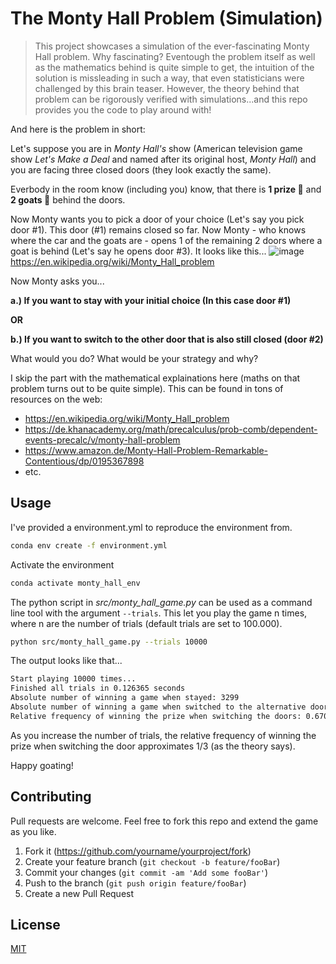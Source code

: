 The Monty Hall Problem (Simulation)
==============================

> This project showcases a simulation of the ever-fascinating Monty Hall problem. Why fascinating? Eventough the problem itself as well as the mathematics behind is quite simple to get, the intuition of the solution is missleading in such a way, that even statisticians were challenged by this brain teaser. However, the theory behind that problem can be rigorously verified with simulations...and this repo provides you the code to play around with!

And here is the problem in short:

Let's suppose you are in *Monty Hall's* show (American television game show *Let's Make a Deal* and named after its original host, *Monty Hall*) and you are facing three closed doors (they look exactly the same). 

Everbody in the room know (including you) know, that there is **1 prize :car:** and **2 goats :goat:** behind the doors.

Now Monty wants you to pick a door of your choice (Let's say you pick door #1). This door (#1) remains closed so far. Now Monty - who knows where the car and the goats are - opens 1 of the remaining 2 doors where a goat is behind (Let's say he opens door #3). It looks like this...
![image](https://user-images.githubusercontent.com/61742123/111771901-827e4d80-88ac-11eb-8cdd-fcd4c82d86e9.png)
https://en.wikipedia.org/wiki/Monty_Hall_problem


Now Monty asks you...

**a.) If you want to stay with your initial choice (In this case door #1)**

**OR**

**b.) If you want to switch to the other door that is also still closed (door #2)**


What would you do? What would be your strategy and why?

I skip the part with the mathematical explainations here (maths on that problem turns out to be quite simple). This can be found in tons of resources on the web:

* https://en.wikipedia.org/wiki/Monty_Hall_problem
* https://de.khanacademy.org/math/precalculus/prob-comb/dependent-events-precalc/v/monty-hall-problem
* https://www.amazon.de/Monty-Hall-Problem-Remarkable-Contentious/dp/0195367898
* etc.


## Usage
I've provided a environment.yml to reproduce the environment from.

```bash
conda env create -f environment.yml
```
Activate the environment
```bash
conda activate monty_hall_env
```
The python script in *src/monty_hall_game.py* can be used as a command line tool with the argument `--trials`. This let you play the game n times, where n are the number of trials (default trials are set to 100.000).
```bash
python src/monty_hall_game.py --trials 10000
```
The output looks like that...
```bash
Start playing 10000 times...
Finished all trials in 0.126365 seconds
Absolute number of winning a game when stayed: 3299
Absolute number of winning a game when switched to the alternative door: 6701
Relative frequency of winning the prize when switching the doors: 0.6701
```
As you increase the number of trials, the relative frequency of winning the prize when switching the door approximates 1/3 (as the theory says).

Happy goating!
## Contributing
Pull requests are welcome. Feel free to fork this repo and extend the game as you like.

1. Fork it (<https://github.com/yourname/yourproject/fork>)
2. Create your feature branch (`git checkout -b feature/fooBar`)
3. Commit your changes (`git commit -am 'Add some fooBar'`)
4. Push to the branch (`git push origin feature/fooBar`)
5. Create a new Pull Request

## License
[MIT](https://choosealicense.com/licenses/mit/)
